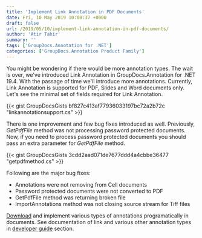 ```yaml
---
title: 'Implement Link Annotation in PDF Documents'
date: Fri, 10 May 2019 10:08:37 +0000
draft: false
url: /2019/05/10/implement-link-annotation-in-pdf-documents/
author: 'Atir Tahir'
summary: ''
tags: ['GroupDocs.Annotation for .NET']
categories: ['GroupDocs.Annotation Product Family']
---
```


You might be wondering if there would be more annotation types. The wait is over, we've introduced Link Annotation in GroupDocs.Annotation for .NET 19.4. With the passage of time we'll introduce more annotations. Currently, Link Annotation is supported for PDF, Slides and Word documents only. Let's see the minimal set of fields required for Link Annotation.

{{< gist GroupDocsGists bf827c413af77936033197bc72a2b72c "linkannotationsupport.cs" >}}

There is one improvement and few bug fixes introduced as well. Previously,  
_GetPdfFile_ method was not processing password protected documents. Now, if you need to process password protected documents you should pass an extra parameter for _GetPdfFile_ method.

{{< gist GroupDocsGists 3cdd2aad071de7677ddd4a4cbbe36477 "getpdfmethod.cs" >}}

Following are the major bug fixes:

*   Annotations were not removing from Cell documents
*   Password protected documents were not converted to PDF
*   GetPdfFile method was returning broken file
*   ImportAnnotations method was not closing source stream for Tiff files

[Download](https://www.nuget.org/packages/GroupDocs.annotation) and implement various types of annotations programatically in documents. See documentation of link and various other annotation types in [developer guide](https://docs.groupdocs.com/display/annotationnet/Developer+Guide) section.





